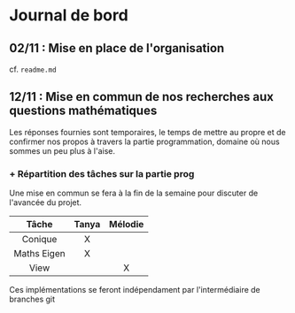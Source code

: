 # Journal de bord

## 02/11 : Mise en place de l'organisation

cf. `readme.md`

## 12/11 : Mise en commun de nos recherches aux questions mathématiques

Les réponses fournies sont temporaires, le temps de mettre au propre et de confirmer nos propos à travers la partie programmation, domaine où nous sommes un peu plus à l'aise.

### + Répartition des tâches sur la partie prog

Une mise en commun se fera à la fin de la semaine pour discuter de l'avancée du projet.

Tâche       | Tanya | Mélodie
:---------: | :---: | :------:
Conique     |   X   |
Maths Eigen |   X   |
View        |       |    X

Ces implémentations se feront indépendament par l'intermédiaire de branches git
